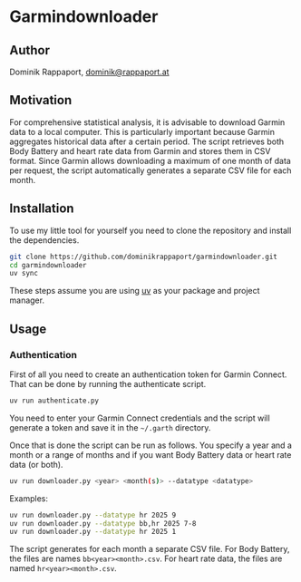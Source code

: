 # Garmindownloader

## Author

Dominik Rappaport, dominik@rappaport.at

## Motivation

For comprehensive statistical analysis, it is advisable to download Garmin data to a local computer. This is particularly 
important because Garmin aggregates historical data after a certain period. The script retrieves both Body Battery and 
heart rate data from Garmin and stores them in CSV format. Since Garmin allows downloading a maximum of one month of 
data per request, the script automatically generates a separate CSV file for each month.

## Installation

To use my little tool for yourself you need to clone the repository and install the dependencies.

```bash
git clone https://github.com/dominikrappaport/garmindownloader.git
cd garmindownloader
uv sync
```

These steps assume you are using [uv](https://github.com/astral-sh/uv) as your package and project manager.

## Usage

### Authentication

First of all you need to create an authentication token for Garmin Connect. That can be done by running the
authenticate script.

```bash
uv run authenticate.py
```

You need to enter your Garmin Connect credentials and the script will generate a token and save it in the
`~/.garth` directory.

Once that is done the script can be run as follows. You specify a year and a month or a range of months and
if you want Body Battery data or heart rate data (or both).

```bash
uv run downloader.py <year> <month(s)> --datatype <datatype>
```

Examples:

```bash
uv run downloader.py --datatype hr 2025 9
uv run downloader.py --datatype bb,hr 2025 7-8
uv run downloader.py --datatype hr 2025 1
```

The script generates for each month a separate CSV file. For Body Battery, the files are names `bb<year><month>.csv`.
For heart rate data, the files are named `hr<year><month>.csv`.